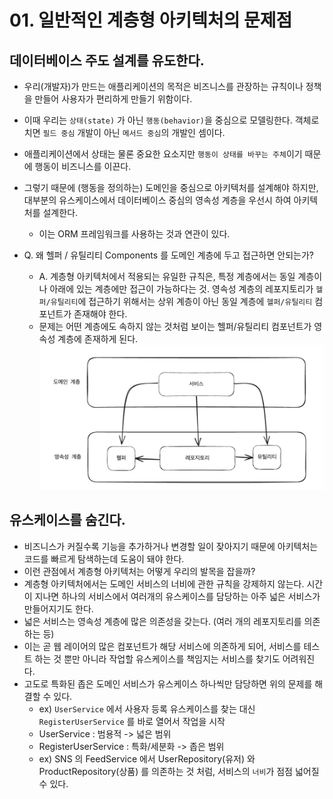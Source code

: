 # 01. 일반적인 계층형 아키텍처의 문제점


## 데이터베이스 주도 설계를 유도한다.
- 우리(개발자)가 만드는 애플리케이션의 목적은 비즈니스를 관장하는 규칙이나 정책을 만들어 사용자가 편리하게 만들기 위함이다.
- 이때 우리는 `상태(state)` 가 아닌 `행동(behavior)`을 중심으로 모델링한다. 객체로 치면 `필드 중심` 개발이 아닌 `메서드 중심`의 개발인 셈이다.
- 애플리케이션에서 상태는 물론 중요한 요소지만 `행동이 상태를 바꾸는 주체`이기 때문에 행동이 비즈니스를 이끈다.
- 그렇기 때문에 (행동을 정의하는) 도메인을 중심으로 아키텍처를 설계해야 하지만, 대부분의 유스케이스에서 데이터베이스 중심의 영속성 계층을 우선시 하여 아키텍처를 설계한다.
  - 이는 ORM 프레임워크를 사용하는 것과 연관이 있다.


- Q. 왜 헬퍼 / 유틸리티 Components 를 도메인 계층에 두고 접근하면 안되는가?
  - A. 계층형 아키텍처에서 적용되는 유일한 규칙은, 특정 계층에서는 동일 계층이나 아래에 있는 계층에만 접근이 가능하다는 것. 영속성 계층의 레포지토리가 `헬퍼/유틸리티`에 접근하기 위해서는 상위 계층이 아닌 동일 계층에 `헬퍼/유틸리티` 컴포넌트가 존재해야 한다.
  - 문제는 어떤 계층에도 속하지 않는 것처럼 보이는 헬퍼/유틸리티 컴포넌트가 영속성 계층에 존재하게 된다.
![img_1.png](img_1.png)


## 유스케이스를 숨긴다.
- 비즈니스가 커질수록 기능을 추가하거나 변경할 일이 잦아지기 때문에 아키텍처는 코드를 빠르게 탐색하는데 도움이 돼야 한다.
- 이런 관점에서 계층형 아키텍처는 어떻게 우리의 발목을 잡을까?
- 계층형 아키텍처에서는 도메인 서비스의 너비에 관한 규칙을 강제하지 않는다. 시간이 지나면 하나의 서비스에서 여러개의 유스케이스를 담당하는 아주 넓은 서비스가 만들어지기도 한다.
- 넓은 서비스는 영속성 계층에 많은 의존성을 갖는다. (여러 개의 레포지토리를 의존하는 등)
- 이는 곧 웹 레이어의 많은 컴포넌트가 해당 서비스에 의존하게 되어, 서비스를 테스트 하는 것 뿐만 아니라 작업할 유스케이스를 책임지는 서비스를 찾기도 어려워진다.
- 고도로 특화된 좁은 도메인 서비스가 유스케이스 하나씩만 담당하면 위의 문제를 해결할 수 있다. 
  - ex) `UserService` 에서 사용자 등록 유스케이스를 찾는 대신 `RegisterUserService` 를 바로 열어서 작업을 시작
  - UserService : 범용적 -> 넓은 범위
  - RegisterUserService : 특화/세분화 -> 좁은 범위
  - ex) SNS 의 FeedService 에서 UserRepository(유저) 와 ProductRepository(상품) 를 의존하는 것 처럼, 서비스의 `너비`가 점점 넓어질 수 있다.

